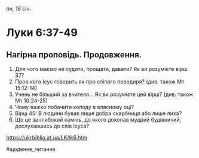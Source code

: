
_пн, 16 січ._

# Луки 6:37-49

## Нагірна проповідь. Продовження.
1. Для чого маємо не судити, прощати, давати? Як ви розумієте вірш 37?
2. Проо кого Ісус говорить як про сліпого поводиря? (див. також Мт 15:12-14)
3. Учень не більший за вчителя... Як ви розумієте цей вірш? (див. також Мт 10:24-25)
4. Чому важко побачити колоду в власному оці?
5. Вірш 45: В людини буває лише добра скарбниця або лише лиха?
6. Що це за глибокий камінь, до якого докопав мудрий будівничий, дослухавшись до слів Ісуса?

https://ukrbiblia.at.ua/LK/lk6.htm

#щоденне_читання
